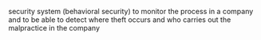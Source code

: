 security system (behavioral security) to monitor the process in a company and to be able to detect where theft occurs and who carries out the malpractice in the company
